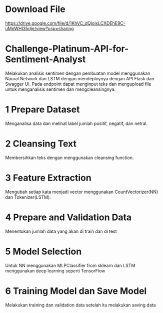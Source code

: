 # Download File
https://drive.google.com/file/d/1KhVC_dQjoixLCXDEhE9C-uMnWHI35dje/view?usp=sharing


# Challenge-Platinum-API-for-Sentiment-Analyst

Melakukan analisis sentimen dengan pembuatan model menggunakan Naural Network dan LSTM dengan mendeploynya dengan API Flask dan Swagger UI. Pada endpoint dapat menginput teks dan mengupload file untuk menganalisis sentimen dan mengcleansingnya.

# 1 Prepare Dataset
Menganalisa data dan melihat label jumlah positif, negatif, dan netral.

# 2 Cleansing Text
Membersihkan teks dengan menggunakan cleansing function.

# 3 Feature Extraction
Mengubah setiap kata menjadi vector menggunakan CountVectorizer(NN) dan Tokenizer(LSTM).

# 4 Prepare and Validation Data
Menentukan jumlah data yang akan di train dan di test

# 5 Model Selection
Untuk NN menggunakan MLPClassifier from sklearn dan LSTM menggunakan deep learning seperti TensorFlow

# 6 Training Model dan Save Model
Melakukan training dan validation data setelah itu melakukan saving data
